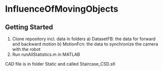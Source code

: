 # InfluenceOfMovingObjects

<!-- GETTING STARTED -->
## Getting Started

1. Clone repository incl. data in folders
  a) DatasetFB: the data for forward and backward motion
  b) MotionFcn: the data to synchronize the camera with the robot
2. Run runAllStatistics.m in MATLAB

CAD file is in folder Static and called Staircase_CSD.stl

